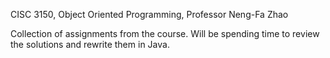 CISC 3150, Object Oriented Programming, Professor Neng-Fa Zhao

Collection of assignments from the course. Will be spending time to review the solutions and rewrite them in Java.
